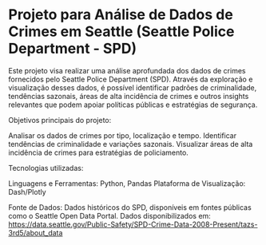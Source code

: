 # Projeto para Análise de Dados de Crimes em Seattle (Seattle Police Department - SPD)

Este projeto visa realizar uma análise aprofundada dos dados de crimes fornecidos pelo Seattle Police Department (SPD). Através da exploração e visualização desses dados, é possível identificar padrões de criminalidade, tendências sazonais, áreas de alta incidência de crimes e outros insights relevantes que podem apoiar políticas públicas e estratégias de segurança.

Objetivos principais do projeto:

Analisar os dados de crimes por tipo, localização e tempo.
Identificar tendências de criminalidade e variações sazonais.
Visualizar áreas de alta incidência de crimes para estratégias de policiamento.

Tecnologias utilizadas:

Linguagens e Ferramentas: Python, Pandas
Plataforma de Visualização: Dash/Plotly

Fonte de Dados: Dados históricos do SPD, disponíveis em fontes públicas como o Seattle Open Data Portal.
Dados disponibilizados em:
https://data.seattle.gov/Public-Safety/SPD-Crime-Data-2008-Present/tazs-3rd5/about_data
